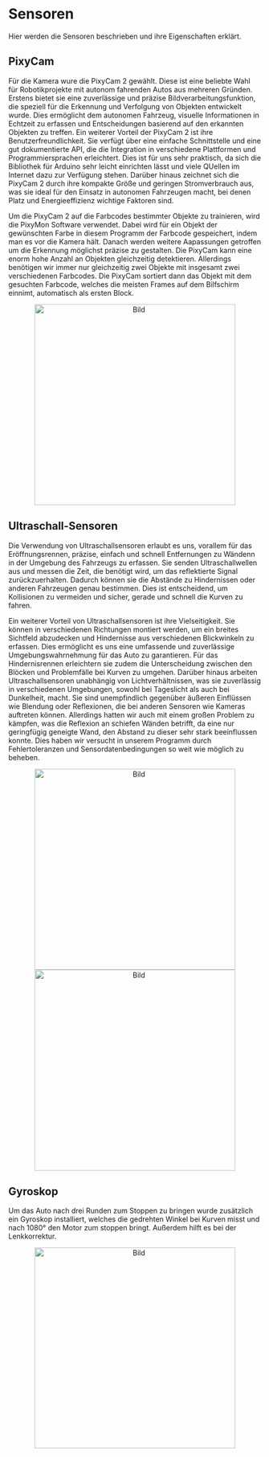 # Sensoren
Hier werden die Sensoren beschrieben und ihre Eigenschaften erklärt.
## PixyCam
Für die Kamera wure die PixyCam 2 gewählt. Diese ist eine beliebte Wahl für Robotikprojekte mit autonom fahrenden Autos aus mehreren Gründen. Erstens bietet sie eine zuverlässige und präzise Bildverarbeitungsfunktion, die speziell für die Erkennung und Verfolgung von Objekten entwickelt wurde. Dies ermöglicht dem autonomen Fahrzeug, visuelle Informationen in Echtzeit zu erfassen und Entscheidungen basierend auf den erkannten Objekten zu treffen.
Ein weiterer Vorteil der PixyCam 2 ist ihre Benutzerfreundlichkeit. Sie verfügt über eine einfache Schnittstelle und eine gut dokumentierte API, die die Integration in verschiedene Plattformen und Programmiersprachen erleichtert. Dies ist für uns sehr praktisch, da sich die Bibliothek für Arduino sehr leicht einrichten lässt und viele QUellen im Internet dazu zur Verfügung stehen. Darüber hinaus zeichnet sich die PixyCam 2 durch ihre kompakte Größe und geringen Stromverbrauch aus, was sie ideal für den Einsatz in autonomen Fahrzeugen macht, bei denen Platz und Energieeffizienz wichtige Faktoren sind.

Um die PixyCam 2 auf die Farbcodes bestimmter Objekte zu trainieren, wird die PixyMon Software verwendet. Dabei wird für ein Objekt der gewünschten Farbe in diesem Programm der Farbcode gespeichert, indem man es vor die Kamera hält. Danach werden weitere Aapassungen getroffen um die Erkennung möglichst präzise zu gestalten. Die PixyCam kann eine enorm hohe Anzahl an Objekten gleichzeitig detektieren. Allerdings benötigen wir immer nur gleichzeitig zwei Objekte mit insgesamt zwei verschiedenen Farbcodes. Die PixyCam sortiert dann das Objekt mit dem gesuchten Farbcode, welches die meisten Frames auf dem Bilfschirm einnimt, automatisch als ersten Block.


<p align="center">
  <img src="https://github.com/SchroedingersBit/PfortGT-WRO/assets/109133963/eb3a5cff-a5a3-4a08-8798-f2fcd5b6ecfd" alt="Bild" width="400" />
</p>

## Ultraschall-Sensoren
Die Verwendung von Ultraschallsensoren erlaubt es uns, vorallem für das Eröffnungsrennen, präzise, einfach und schnell Entfernungen zu Wändenn in der Umgebung des Fahrzeugs zu erfassen. Sie senden Ultraschallwellen aus und messen die Zeit, die benötigt wird, um das reflektierte Signal zurückzuerhalten. Dadurch können sie die Abstände zu Hindernissen oder anderen Fahrzeugen genau bestimmen. Dies ist entscheidend, um Kollisionen zu vermeiden und sicher, gerade und schnell die Kurven zu fahren.

Ein weiterer Vorteil von Ultraschallsensoren ist ihre Vielseitigkeit. Sie können in verschiedenen Richtungen montiert werden, um ein breites Sichtfeld abzudecken und Hindernisse aus verschiedenen Blickwinkeln zu erfassen. Dies ermöglicht es uns eine umfassende und zuverlässige Umgebungswahrnehmung für das Auto zu garantieren.
Für das Hindernisrennen erleichtern sie zudem die Unterscheidung zwischen den Blöcken und Problemfälle bei Kurven zu umgehen.
Darüber hinaus arbeiten Ultraschallsensoren unabhängig von Lichtverhältnissen, was sie zuverlässig in verschiedenen Umgebungen, sowohl bei Tageslicht als auch bei Dunkelheit, macht. Sie sind unempfindlich gegenüber äußeren Einflüssen wie Blendung oder Reflexionen, die bei anderen Sensoren wie Kameras auftreten können. Allerdings hatten wir auch mit einem großen Problem zu kämpfen, was die Reflexion an schiefen Wänden betrifft, da eine nur geringfügig geneigte Wand, den Abstand zu dieser sehr stark beeinflussen konnte. Dies haben wir versucht in unserem Programm durch Fehlertoleranzen und Sensordatenbedingungen so weit wie möglich zu beheben.

<p align="center">
  <img src="https://github.com/SchroedingersBit/PfortGT-WRO/assets/109133963/676ffe3f-2a61-47e1-96a9-5eed88ad20de" alt="Bild" width="400" />
   <img src="https://github.com/SchroedingersBit/PfortGT-WRO/assets/109133963/181f1490-14f6-43e2-95a2-e8d1b493da5a" alt="Bild" width="400" />
</p>

## Gyroskop
Um das Auto nach drei Runden zum Stoppen zu bringen wurde zusätzlich ein Gyroskop installiert, welches die gedrehten Winkel bei Kurven misst und nach 1080° den Motor zum stoppen bringt. Außerdem hilft es bei der Lenkkorrektur.

<p align="center">
  <img src="https://github.com/SchroedingersBit/PfortGT-WRO/assets/109133963/86dd095a-c874-4c95-8dc8-72763162c80c" alt="Bild" width="400" />
</p>


